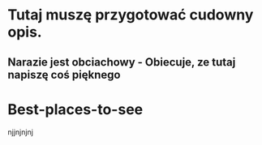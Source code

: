 # Tutaj muszę przygotować cudowny opis.
## Narazie jest obciachowy - Obiecuje, ze tutaj napiszę coś pięknego
# Best-places-to-see
njjnjnjnj
